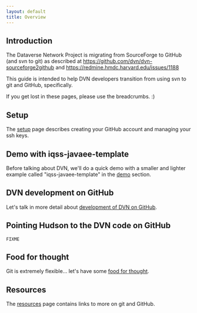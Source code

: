 ```yaml
---
layout: default
title: Overview
---
```

## Introduction

The Dataverse Network Project is migrating from SourceForge to GitHub (and svn to git) as described at https://github.com/dvn/dvn-sourceforge2github and https://redmine.hmdc.harvard.edu/issues/1188

This guide is intended to help DVN developers transition from using svn to git and GitHub, specifically.

If you get lost in these pages, please use the breadcrumbs. :)

## Setup

The [setup](setup) page describes creating your GitHub account and managing your ssh keys.

## Demo with iqss-javaee-template

Before talking about DVN, we'll do a quick demo with a smaller and lighter example called "iqss-javaee-template" in the [demo](demo) section.

## DVN development on GitHub

Let's talk in more detail about [development of DVN on GitHub](dvn-dev-on-github).

## Pointing Hudson to the DVN code on GitHub

`FIXME`

## Food for thought

Git is extremely flexible... let's have some [food for thought](food4thought).

## Resources

The [resources](resources) page contains links to more on git and GitHub.
